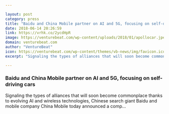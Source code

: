 ```yaml
---

layout: post
category: press
title: "Baidu and China Mobile partner on AI and 5G, focusing on self-driving cars"
date: 2018-06-14 20:26:59
link: https://vrhk.co/2ycdHpR
image: https://venturebeat.com/wp-content/uploads/2018/01/apollocar.jpeg?fit=5934%2C3772&strip=all
domain: venturebeat.com
author: "VentureBeat"
icon: https://venturebeat.com/wp-content/themes/vb-news/img/favicon.ico
excerpt: "Signaling the types of alliances that will soon become commonplace thanks to evolving AI and wireless technologies, Chinese search giant Baidu and mobile company China Mobile today announced a comp…"

---
```


### Baidu and China Mobile partner on AI and 5G, focusing on self-driving cars

Signaling the types of alliances that will soon become commonplace thanks to evolving AI and wireless technologies, Chinese search giant Baidu and mobile company China Mobile today announced a comp…